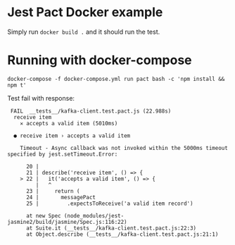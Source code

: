# Jest Pact Docker example

Simply run `docker build .` and it should run the test.

# Running with docker-compose

```
docker-compose -f docker-compose.yml run pact bash -c 'npm install && npm t'
```
Test fail with response:

```
 FAIL  __tests__/kafka-client.test.pact.js (22.988s)
  receive item
    ✕ accepts a valid item (5010ms)

  ● receive item › accepts a valid item

    Timeout - Async callback was not invoked within the 5000ms timeout specified by jest.setTimeout.Error:

      20 |
      21 | describe('receive item', () => {
    > 22 |   it('accepts a valid item', () => {
         |   ^
      23 |     return (
      24 |       messagePact
      25 |         .expectsToReceive('a valid item record')

      at new Spec (node_modules/jest-jasmine2/build/jasmine/Spec.js:116:22)
      at Suite.it (__tests__/kafka-client.test.pact.js:22:3)
      at Object.describe (__tests__/kafka-client.test.pact.js:21:1)
```
